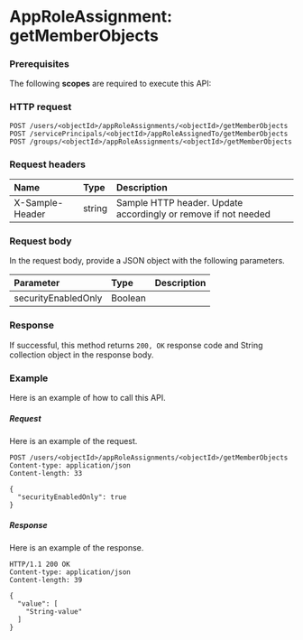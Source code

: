 # AppRoleAssignment: getMemberObjects


### Prerequisites
The following **scopes** are required to execute this API: 
### HTTP request
<!-- { "blockType": "ignored" } -->
```http
POST /users/<objectId>/appRoleAssignments/<objectId>/getMemberObjects
POST /servicePrincipals/<objectId>/appRoleAssignedTo/getMemberObjects
POST /groups/<objectId>/appRoleAssignments/<objectId>/getMemberObjects

```
### Request headers
| Name       | Type | Description|
|:---------------|:--------|:----------|
| X-Sample-Header  | string  | Sample HTTP header. Update accordingly or remove if not needed|

### Request body
In the request body, provide a JSON object with the following parameters.

| Parameter	   | Type	|Description|
|:---------------|:--------|:----------|
|securityEnabledOnly|Boolean||

### Response
If successful, this method returns `200, OK` response code and String collection object in the response body.

### Example
Here is an example of how to call this API.
##### Request
Here is an example of the request.
<!-- {
  "blockType": "request",
  "name": "approleassignment_getmemberobjects"
}-->
```http
POST /users/<objectId>/appRoleAssignments/<objectId>/getMemberObjects
Content-type: application/json
Content-length: 33

{
  "securityEnabledOnly": true
}
```

##### Response
Here is an example of the response.
<!-- {
  "blockType": "response",
  "truncated": false,
  "@odata.type": "string",
  "isCollection": true
} -->
```http
HTTP/1.1 200 OK
Content-type: application/json
Content-length: 39

{
  "value": [
    "String-value"
  ]
}
```

<!-- uuid: e60a7dee-2fd2-4020-80e4-73f16dbc398b
2015-10-18 19:39:24 UTC -->
<!-- {
  "type": "#page.annotation",
  "description": "AppRoleAssignment: getMemberObjects",
  "keywords": "",
  "section": "documentation",
  "tocPath": ""
}-->